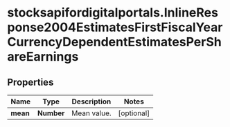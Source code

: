 # stocksapifordigitalportals.InlineResponse2004EstimatesFirstFiscalYearCurrencyDependentEstimatesPerShareEarnings

## Properties

Name | Type | Description | Notes
------------ | ------------- | ------------- | -------------
**mean** | **Number** | Mean value. | [optional] 


